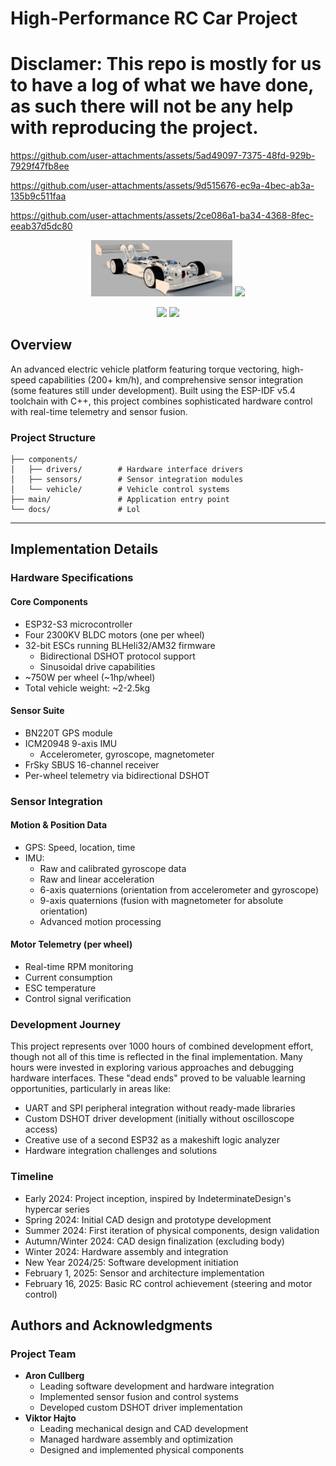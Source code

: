 # High-Performance RC Car Project

# Disclamer: This repo is mostly for us to have a log of what we have done, as such there will not be any help with reproducing the project.




https://github.com/user-attachments/assets/5ad49097-7375-48fd-929b-7929f47fb8ee



https://github.com/user-attachments/assets/9d515676-ec9a-4bec-ab3a-135b9c511faa



https://github.com/user-attachments/assets/2ce086a1-ba34-4368-8fec-eeab37d5dc80



<p align="center">
  <img src="resources/image.png" width="45%" />
  <img src="resources/20250221_143342.jpg" width="45%" />
</p>


<p align="center">
  <img src="resources/20250228_143838.jpg" width="45%" />
  <img src="resources/20250216_145429.jpg" width="45%" />
</p>




## Overview
An advanced electric vehicle platform featuring torque vectoring, high-speed capabilities (200+ km/h), and comprehensive sensor integration (some features still under development). Built using the ESP-IDF v5.4 toolchain with C++, this project combines sophisticated hardware control with real-time telemetry and sensor fusion.

[//]: # ()
[//]: # (## Background)

[//]: # (Back in early 2024, we stumbled upon a YouTube video series from [@IndeterminateDesign]&#40;https://www.youtube.com/playlist?list=PLtkERGXE-7yYSD-6eVEBmZx3pTgSMK7Pk&#41; showcasing their hypercar RC project. Like many ambitious projects, it started with that naive thought of "hey, we can do that but better!" Now, a year later&#40;as of February 2025&#41;, after working on-and-off around school commitments, our RC car is just about ready to move under its own power.)

[//]: # ()
[//]: # (Our approach focused on using cost-effective electronics and sensors and that when it would inevidbly come back to bite us we would be able to solve it "*in software*".)

[//]: # (## Getting Started)

[//]: # ()
[//]: # (### Prerequisites)

[//]: # (- ESP-IDF v5.4 or newer)

[//]: # (- C++ compiler supporting C++17)

[//]: # (- CMake 3.16+)

[//]: # (- Git with LFS support)

[//]: # (- Python 3.8+)

[//]: # ()
[//]: # (### Installation)

[//]: # ()
[//]: # (1. Clone the repository with submodules:)

[//]: # (```bash)

[//]: # (git clone --recursive <link>)

[//]: # (cd <directory>)

[//]: # (git submodule update --init --recursive)

[//]: # (```)

[//]: # ()
[//]: # (2. Configure the build:)

[//]: # (```bash)

[//]: # (idf.py set-target esp32s3)

[//]: # (idf.py menuconfig)

[//]: # (```)

[//]: # ()
[//]: # (3. Build and flash:)

[//]: # (```bash)

[//]: # (idf.py build)

[//]: # (idf.py -p [PORT] flash monitor)

[//]: # (```)

### Project Structure
```
├── components/
│   ├── drivers/        # Hardware interface drivers
│   ├── sensors/        # Sensor integration modules
│   └── vehicle/        # Vehicle control systems
├── main/               # Application entry point
└── docs/               # Lol
```

---

## Implementation Details

### Hardware Specifications

#### Core Components
- ESP32-S3 microcontroller
- Four 2300KV BLDC motors (one per wheel)
- 32-bit ESCs running BLHeli32/AM32 firmware
  - Bidirectional DSHOT protocol support
  - Sinusoidal drive capabilities
- ~750W per wheel (~1hp/wheel)
- Total vehicle weight: ~2-2.5kg

#### Sensor Suite
- BN220T GPS module
- ICM20948 9-axis IMU
  - Accelerometer, gyroscope, magnetometer
- FrSky SBUS 16-channel receiver
- Per-wheel telemetry via bidirectional DSHOT

### Sensor Integration

#### Motion & Position Data
- GPS: Speed, location, time
- IMU:
  - Raw and calibrated gyroscope data
  - Raw and linear acceleration
  - 6-axis quaternions (orientation from accelerometer and gyroscope)
  - 9-axis quaternions (fusion with magnetometer for absolute orientation)
  - Advanced motion processing

#### Motor Telemetry (per wheel)
- Real-time RPM monitoring
- Current consumption
- ESC temperature
- Control signal verification

### Development Journey

This project represents over 1000 hours of combined development effort, though not all of this time is reflected in the final implementation. Many hours were invested in exploring various approaches and debugging hardware interfaces. These "dead ends" proved to be valuable learning opportunities, particularly in areas like:
- UART and SPI peripheral integration without ready-made libraries
- Custom DSHOT driver development (initially without oscilloscope access)
- Creative use of a second ESP32 as a makeshift logic analyzer
- Hardware integration challenges and solutions

### Timeline
- Early 2024: Project inception, inspired by IndeterminateDesign's hypercar series
- Spring 2024: Initial CAD design and prototype development
- Summer 2024: First iteration of physical components, design validation
- Autumn/Winter 2024: CAD design finalization (excluding body)
- Winter 2024: Hardware assembly and integration
- New Year 2024/25: Software development initiation
- February 1, 2025: Sensor and architecture implementation
- February 16, 2025: Basic RC control achievement (steering and motor control)

## Authors and Acknowledgments

### Project Team
- **Aron Cullberg**
  - Leading software development and hardware integration
  - Implemented sensor fusion and control systems
  - Developed custom DSHOT driver implementation
- **Viktor Hajto**
  - Leading mechanical design and CAD development
  - Managed hardware assembly and optimization
  - Designed and implemented physical components

[//]: # (### Additional Acknowledgments)

[//]: # (- Jonathan Vestin for perspective on FPGA programming challenges and assistance with university 3D printing resources)

[//]: # (- IndeterminateDesign for inspiration through their hypercar project)

[//]: # (- Claude 3.5 Sonnet for development assistance)

[//]: # (<!-- - Open-source community contributors -->)

[//]: # (<!-- - Various repository maintainers whose work contributed to this project -->)
